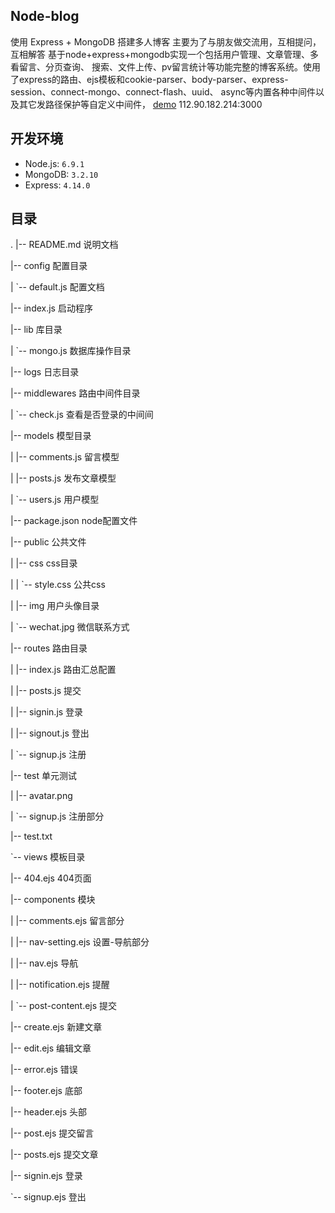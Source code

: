## Node-blog

使用 Express + MongoDB 搭建多人博客
主要为了与朋友做交流用，互相提问，互相解答
基于node+express+mongodb实现一个包括用户管理、文章管理、多看留言、分页查询、 搜索、文件上传、pv留言统计等功能完整的博客系统。使用了express的路由、ejs模板和cookie-parser、body-parser、express-session、connect-mongo、connect-flash、uuid、 async等内置各种中间件以及其它发路径保护等自定义中间件，
[demo](112.90.182.214:3000) 112.90.182.214:3000
## 开发环境

- Node.js: `6.9.1`
- MongoDB: `3.2.10`
- Express: `4.14.0`

## 目录
.
|-- README.md  			说明文档

|-- config		配置目录

|   `-- default.js		配置文档

|-- index.js			启动程序

|-- lib			库目录

|   `-- mongo.js		数据库操作目录

|-- logs		日志目录

|-- middlewares		路由中间件目录

|   `-- check.js		查看是否登录的中间间

|-- models		模型目录

|   |-- comments.js		留言模型

|   |-- posts.js		发布文章模型

|   `-- users.js		用户模型

|-- package.json		node配置文件

|-- public		公共文件

|   |-- css		    css目录

|   |   `-- style.css		公共css

|   |-- img		    用户头像目录

|   `-- wechat.jpg		微信联系方式

|-- routes		路由目录

|   |-- index.js		路由汇总配置

|   |-- posts.js		提交

|   |-- signin.js		登录

|   |-- signout.js		登出

|   `-- signup.js		注册

|-- test		单元测试

|   |-- avatar.png		

|   `-- signup.js		注册部分

|-- test.txt

`-- views		模板目录

|-- 404.ejs			404页面

|-- components	     模块

|   |-- comments.ejs	留言部分

|   |-- nav-setting.ejs	设置-导航部分

|   |-- nav.ejs		导航

|   |-- notification.ejs	提醒

|   `-- post-content.ejs	提交

|-- create.ejs		新建文章

|-- edit.ejs		编辑文章

|-- error.ejs		错误

|-- footer.ejs		底部

|-- header.ejs		头部

|-- post.ejs		提交留言

|-- posts.ejs		提交文章

|-- signin.ejs		登录

`-- signup.ejs		登出



